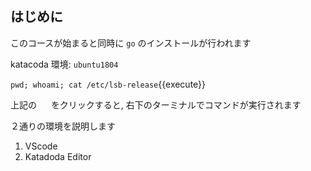 ## はじめに

このコースが始まると同時に `go` のインストールが行われます

katacoda 環境: `ubuntu1804`

`pwd; whoami; cat /etc/lsb-release`{{execute}}

上記の <img src='https://i.gyazo.com/b1360ae66c0324fa407acb121d67ad48.png' width=15px> をクリックすると, 右下のターミナルでコマンドが実行されます

２通りの環境を説明します

1. VScode
2. Katadoda Editor 

